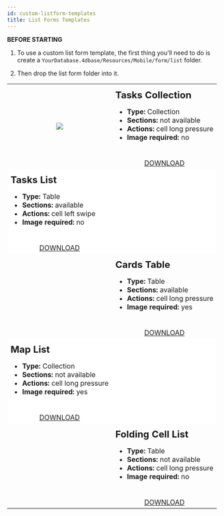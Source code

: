 ```yaml
---
id: custom-listform-templates
title: List Forms Templates
---
```


<div markdown="1" class = "tips">

**BEFORE STARTING**

1. To use a custom list form template, the first thing you'll need to do is create a `YourDatabase.4dbase/Resources/Mobile/form/list` folder.

2. Then drop the list form folder into it.

</div>


<table>
<col width="50%">
<col width="50%">

<tr>
  <td style="height: auto; vertical-align: middle;text-align: center; border-color: #FFFFFF">
  <img style="max-height: 750px"src="../assets/en/template-formatters/Listform-tasks-collection.gif"/>
  </td>
  <td style="height: auto; vertical-align: middle;border-color: #FFFFFF">
  <h1 style="margin-top: 10px; font-size:22px">Tasks Collection</h1>
  <ul style="font-size:16px">
  <li><strong>Type:</strong> Collection</li>
  <li><strong>Sections:</strong> not available</li>
  <li><strong>Actions:</strong> cell long pressure</li>
  <li><strong>Image required:</strong> no</li></ul>

  <div markdown="1" style="text-align: center; margin-top: 40px;">
  <a class="button" style="width: 50%" href="../assets/en/template-formatters/ListformTasksCollection.zip">DOWNLOAD</a></div>
  </td>
  </tr>



<tr>
  <td style="height: auto; vertical-align: middle;border-color: #FFFFFF;background-color: #FFFFFF">
  <h1 style="margin-top: 10px; font-size:22px">Tasks List</h1>
  <ul style="font-size:16px">
  <li><strong>Type:</strong> Table</li>
  <li><strong>Sections:</strong> available</li>
  <li><strong>Actions:</strong> cell left swipe</li>
  <li><strong>Image required:</strong> no</li></ul>

  <div markdown="1" style="text-align: center; margin-top: 40px;">
  <a class="button" style="width: 50%" href="../assets/en/template-formatters/ListformTasksList.zip">DOWNLOAD</a></div>
  </td>
  <td style="height: auto; vertical-align: middle;text-align: center; border-color: #FFFFFF;background-color: #FFFFFF">
  <img style="max-height: 750px"src="../assets/en/template-formatters/Listform-tasks-table.gif" alt="" />
  </td>
  </tr>



<tr>
  <td style="height: auto; vertical-align: middle;text-align: center; border-color: #FFFFFF">
  <img style="max-height: 750px"src="../assets/en/template-formatters/Listform-cards-table.gif" alt="" />
  </td>
  <td style="height: auto; vertical-align: middle;border-color: #FFFFFF">
  <h1 style="margin-top: 10px; font-size:22px">Cards Table</h1>
  <ul style="font-size:16px">
  <li><strong>Type:</strong> Table</li>
  <li><strong>Sections:</strong> available</li>
  <li><strong>Actions:</strong> cell long pressure</li>
  <li><strong>Image required:</strong> yes</li></ul>

  <div markdown="1" style="text-align: center; margin-top: 40px;">
  <a class="button" style="width: 50%" href="../assets/en/template-formatters/ListformCardsTable.zip">DOWNLOAD</a></div>
  </td>
  </tr>



<tr>
  <td style="height: auto; vertical-align: middle;border-color: #FFFFFF;background-color: #FFFFFF">
  <h1 style="margin-top: 10px; font-size:22px">Map List</h1>
  <ul style="font-size:16px">
  <li><strong>Type:</strong> Collection</li>
  <li><strong>Sections:</strong> not available</li>
  <li><strong>Actions:</strong> cell long pressure</li>
  <li><strong>Image required:</strong> yes</li></ul>

  <div markdown="1" style="text-align: center; margin-top: 40px;">
  <a class="button" style="width: 50%" href="../assets/en/template-formatters/ListformMapList.zip">DOWNLOAD</a></div>
  </td>
  <td style="height: auto; vertical-align: middle;text-align: center; border-color: #FFFFFF;background-color: #FFFFFF">
  <img style="max-height: 750px"src="../assets/en/template-formatters/Listform-Map.gif" alt="" />
  </td>
  </tr>



<tr>
  <td style="height: auto; vertical-align: middle;text-align: center; border-color: #FFFFFF">
  <img style="max-height: 750px"src="../assets/en/template-formatters/Listform-FoldingCell.gif" alt="" />
  </td>
  <td style="height: auto; vertical-align: middle;border-color: #FFFFFF">
  <h1 style="margin-top: 10px; font-size:22px">Folding Cell List</h1>
  <ul style="font-size:16px">
  <li><strong>Type:</strong> Table</li>
  <li><strong>Sections:</strong> not available</li>
  <li><strong>Actions:</strong> cell long pressure</li>
  <li><strong>Image required:</strong> no</li></ul>

  <div markdown="1" style="text-align: center; margin-top: 40px;">
  <a class="button" style="width: 50%" href="../assets/en/template-formatters/ListformFoldingCellList.zip">DOWNLOAD</a></div>
  </td>
  </tr>

</table>